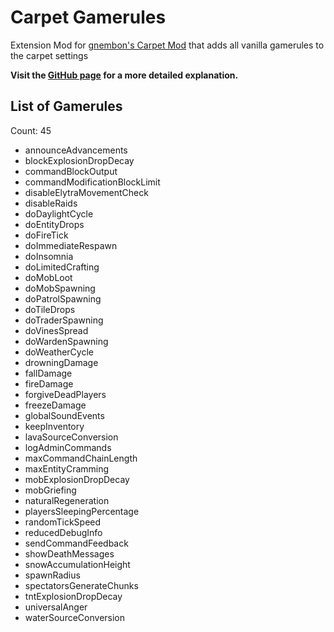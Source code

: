 # Carpet Gamerules

Extension Mod for [gnembon's Carpet Mod](https://www.curseforge.com/minecraft/mc-mods/carpet) that adds all vanilla gamerules to the carpet settings

**Visit the [GitHub page](https://github.com/RubixDev/CarpetGamerules) for a more detailed explanation.**

## List of Gamerules
Count: 45  
- announceAdvancements  
- blockExplosionDropDecay  
- commandBlockOutput  
- commandModificationBlockLimit  
- disableElytraMovementCheck  
- disableRaids  
- doDaylightCycle  
- doEntityDrops  
- doFireTick  
- doImmediateRespawn  
- doInsomnia  
- doLimitedCrafting  
- doMobLoot  
- doMobSpawning  
- doPatrolSpawning  
- doTileDrops  
- doTraderSpawning  
- doVinesSpread  
- doWardenSpawning  
- doWeatherCycle  
- drowningDamage  
- fallDamage  
- fireDamage  
- forgiveDeadPlayers  
- freezeDamage  
- globalSoundEvents  
- keepInventory  
- lavaSourceConversion  
- logAdminCommands  
- maxCommandChainLength  
- maxEntityCramming  
- mobExplosionDropDecay  
- mobGriefing  
- naturalRegeneration  
- playersSleepingPercentage  
- randomTickSpeed  
- reducedDebugInfo  
- sendCommandFeedback  
- showDeathMessages  
- snowAccumulationHeight  
- spawnRadius  
- spectatorsGenerateChunks  
- tntExplosionDropDecay  
- universalAnger  
- waterSourceConversion  
